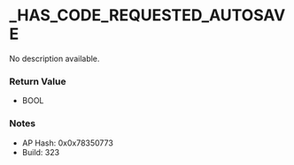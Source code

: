 # _HAS_CODE_REQUESTED_AUTOSAVE

No description available.

### Return Value
* BOOL

### Notes
* AP Hash: 0x0x78350773
* Build: 323

